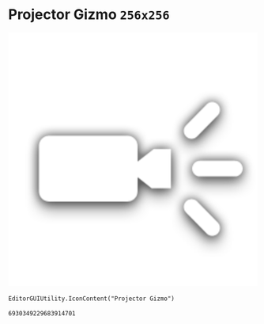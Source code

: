# Projector Gizmo `256x256`
<img src="/img/Projector%20Gizmo.png" width=512 height=512>

``` CSharp
EditorGUIUtility.IconContent("Projector Gizmo")
```
```
6930349229683914701
```
